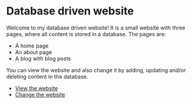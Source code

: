 Database driven website
===========================================

Welcome to my database driven website! It is a small website with three pages, where all content is stored in a database. The pages are:

* A home page
* An about page
* A blog with blog posts

You can view the website and also change it by adding, updating and/or deleting content in the database.

* [View the website](content/home)
* [Change the website](content/index)
